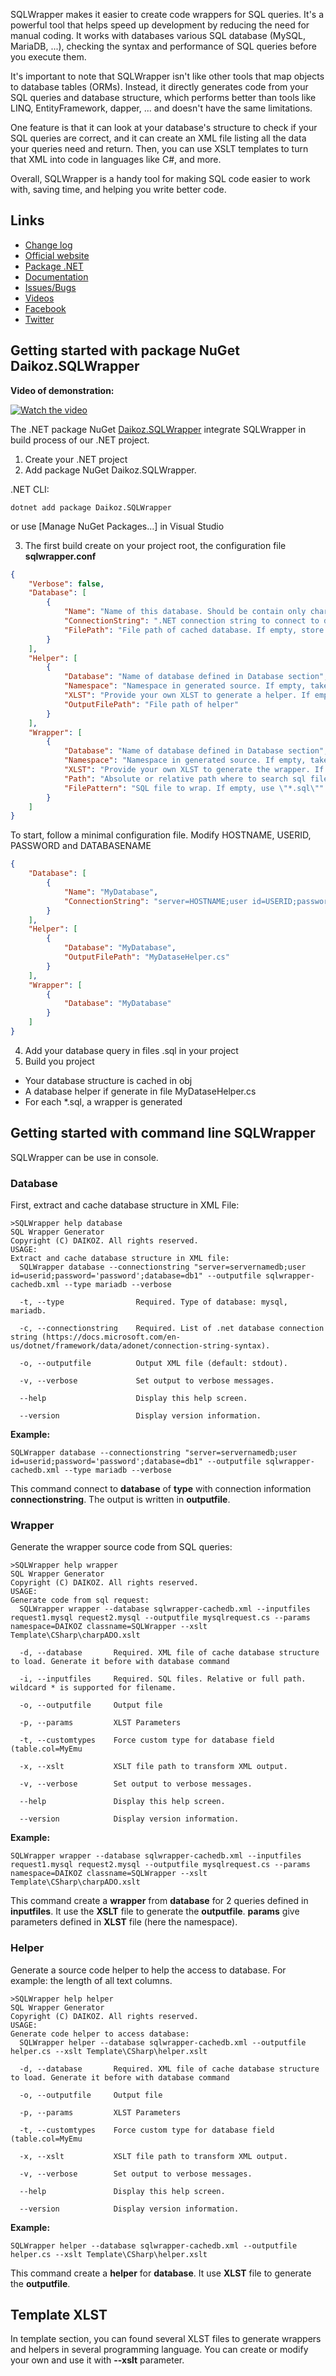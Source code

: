 SQLWrapper makes it easier to create code wrappers for SQL queries. It's a powerful tool that helps speed up development by reducing the need for manual coding. It works with databases various SQL database (MySQL, MariaDB, ...), checking the syntax and performance of SQL queries before you execute them.

It's important to note that SQLWrapper isn't like other tools that map objects to database tables (ORMs). Instead, it directly generates code from your SQL queries and database structure, which performs better than tools like LINQ, EntityFramework, dapper, ... and doesn't have the same limitations.

One feature is that it can look at your database's structure to check if your SQL queries are correct, and it can create an XML file listing all the data your queries need and return. Then, you can use XSLT templates to turn that XML into code in languages like C#, and more.

Overall, SQLWrapper is a handy tool for making SQL code easier to work with, saving time, and helping you write better code.

## Links
* [Change log](https://github.com/daikoz/SQLWrapper/blob/master/CHANGELOG.md)
* [Official website](https://www.sqlwrapper.com)
* [Package .NET](https://www.nuget.org/packages/Daikoz.SQLWrapper/)
* [Documentation](https://github.com/daikoz/SQLWrapper/wiki)
* [Issues/Bugs](https://github.com/daikoz/SQLWrapper/issues)
* [Videos](https://www.youtube.com/@SQLWrapper)
* [Facebook](https://www.facebook.com/sqlwrapper/)
* [Twitter](https://twitter.com/sqlwrapper)

## Getting started with package NuGet Daikoz.SQLWrapper

**Video of demonstration:**

[![Watch the video](https://raw.githubusercontent.com/daikoz/SQLWrapper/master/img/video.jpg)](https://www.youtube.com/watch?v=xEeWnESZki0)

The .NET package NuGet [Daikoz.SQLWrapper](https://www.nuget.org/packages/Daikoz.SQLWrapper) integrate SQLWrapper in build process of our .NET project.

1. Create your .NET project
2. Add package NuGet Daikoz.SQLWrapper.

.NET CLI:
```
dotnet add package Daikoz.SQLWrapper
```
or use [Manage NuGet Packages...] in Visual Studio

3. The first build create on your project root, the configuration file **sqlwrapper.conf**

``` json
{
    "Verbose": false,
    "Database": [
        {
            "Name": "Name of this database. Should be contain only characters: a-z A-Z 0-9 _ -",
            "ConnectionString": ".NET connection string to connect to database. If empty, use FilePath to get cached database previously generated.",
            "FilePath": "File path of cached database. If empty, store it in obj of project"
        }
    ],
    "Helper": [
        {
            "Database": "Name of database defined in Database section",
            "Namespace": "Namespace in generated source. If empty, take the default namespace of project",
            "XLST": "Provide your own XLST to generate a helper. If empty, use default XLST provided by SQLWrapper",
            "OutputFilePath": "File path of helper"
        }
    ],
    "Wrapper": [
        {
            "Database": "Name of database defined in Database section",
            "Namespace": "Namespace in generated source. If empty, take the default namespace of project",
            "XLST": "Provide your own XLST to generate the wrapper. If empty, use default XLST provided by SQLWrapper",
            "Path": "Absolute or relative path where to search sql file pattern. If empty, use path of project",
            "FilePattern": "SQL file to wrap. If empty, use \"*.sql\""
        }
    ]
}
```

To start, follow a minimal configuration file. Modify HOSTNAME, USERID, PASSWORD and DATABASENAME

``` json
{
    "Database": [
        {
            "Name": "MyDatabase",
            "ConnectionString": "server=HOSTNAME;user id=USERID;password='PASSWORD';database=DATABASENAME"
        }
    ],
    "Helper": [
        {
            "Database": "MyDatabase",
            "OutputFilePath": "MyDataseHelper.cs"
        }
    ],
    "Wrapper": [
        {
            "Database": "MyDatabase"
        }
    ]
}
```

4. Add your database query in files .sql in your project
5. Build you project
* Your database structure is cached in obj
* A database helper if generate in file MyDataseHelper.cs
* For each *.sql, a wrapper is generated


## Getting started with command line SQLWrapper

SQLWrapper can be use in console.

### Database

First, extract and cache database structure in XML File:

``` dos
>SQLWrapper help database
SQL Wrapper Generator
Copyright (C) DAIKOZ. All rights reserved.
USAGE:
Extract and cache database structure in XML file:
  SQLWrapper database --connectionstring "server=servernamedb;user id=userid;password='password';database=db1" --outputfile sqlwrapper-cachedb.xml --type mariadb --verbose

  -t, --type                Required. Type of database: mysql, mariadb.

  -c, --connectionstring    Required. List of .net database connection string (https://docs.microsoft.com/en-us/dotnet/framework/data/adonet/connection-string-syntax).

  -o, --outputfile          Output XML file (default: stdout).

  -v, --verbose             Set output to verbose messages.

  --help                    Display this help screen.

  --version                 Display version information.
```

**Example:**

``` dos
SQLWrapper database --connectionstring "server=servernamedb;user id=userid;password='password';database=db1" --outputfile sqlwrapper-cachedb.xml --type mariadb --verbose
```

This command connect to **database** of **type** with connection information **connectionstring**. The output is written in **outputfile**.

### Wrapper

Generate the wrapper source code from SQL queries:

``` dos
>SQLWrapper help wrapper
SQL Wrapper Generator
Copyright (C) DAIKOZ. All rights reserved.
USAGE:
Generate code from sql request:
  SQLWrapper wrapper --database sqlwrapper-cachedb.xml --inputfiles request1.mysql request2.mysql --outputfile mysqlrequest.cs --params namespace=DAIKOZ classname=SQLWrapper --xslt Template\CSharp\charpADO.xslt

  -d, --database       Required. XML file of cache database structure to load. Generate it before with database command

  -i, --inputfiles     Required. SQL files. Relative or full path. wildcard * is supported for filename.

  -o, --outputfile     Output file

  -p, --params         XLST Parameters

  -t, --customtypes    Force custom type for database field (table.col=MyEmu

  -x, --xslt           XSLT file path to transform XML output.

  -v, --verbose        Set output to verbose messages.

  --help               Display this help screen.

  --version            Display version information.
```

**Example:**

``` dos
SQLWrapper wrapper --database sqlwrapper-cachedb.xml --inputfiles request1.mysql request2.mysql --outputfile mysqlrequest.cs --params namespace=DAIKOZ classname=SQLWrapper --xslt Template\CSharp\charpADO.xslt
```

This command create a **wrapper** from **database** for 2 queries defined in **inputfiles**. It use the **XSLT** file to generate the **outputfile**. **params** give parameters defined in **XLST** file (here the namespace).

### Helper

Generate a source code helper to help the access to database. For example: the length of all text columns.

``` dos
>SQLWrapper help helper
SQL Wrapper Generator
Copyright (C) DAIKOZ. All rights reserved.
USAGE:
Generate code helper to access database:
  SQLWrapper helper --database sqlwrapper-cachedb.xml --outputfile helper.cs --xslt Template\CSharp\helper.xslt

  -d, --database       Required. XML file of cache database structure to load. Generate it before with database command

  -o, --outputfile     Output file

  -p, --params         XLST Parameters

  -t, --customtypes    Force custom type for database field (table.col=MyEmu

  -x, --xslt           XSLT file path to transform XML output.

  -v, --verbose        Set output to verbose messages.

  --help               Display this help screen.

  --version            Display version information.
```

**Example:**

``` dos
SQLWrapper helper --database sqlwrapper-cachedb.xml --outputfile helper.cs --xslt Template\CSharp\helper.xslt
```

This command create a **helper** for **database**. It use **XLST** file to generate the **outputfile**.


## Template XLST

In template section, you can found several XLST files to generate wrappers and helpers in several programming language.
You can create or modify your own and use it with **--xslt** parameter.



